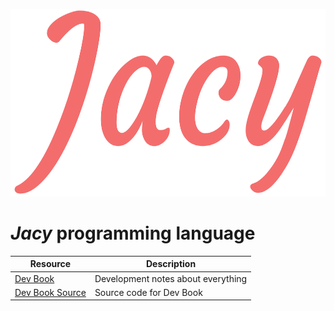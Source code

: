 <p align="center">
    <img src="img/JacyLarge.png" height="300">
</p>

# *Jacy* programming language

| Resource | Description |
| --- | --- |
| [Dev Book](https://hazer-hazer.github.io/Jacy-Dev-Book/) | Development notes about everything |
| [Dev Book Source](https://github.com/hazer-hazer/Jacy-Dev-Book) | Source code for Dev Book |